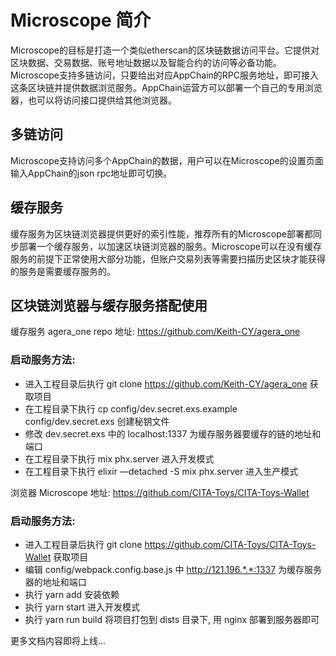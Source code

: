 # Microscope 简介

Microscope的目标是打造一个类似etherscan的区块链数据访问平台。它提供对区块数据、交易数据、账号地址数据以及智能合约的访问等必备功能。Microscope支持多链访问，只要给出对应AppChain的RPC服务地址，即可接入这条区块链并提供数据浏览服务。AppChain运营方可以部署一个自己的专用浏览器，也可以将访问接口提供给其他浏览器。

## 多链访问

Microscope支持访问多个AppChain的数据，用户可以在Microscope的设置页面输入AppChain的json rpc地址即可切换。

## 缓存服务

缓存服务为区块链浏览器提供更好的索引性能，推荐所有的Microscope部署都同步部署一个缓存服务，以加速区块链浏览器的服务。Microscope可以在没有缓存服务的前提下正常使用大部分功能，但账户交易列表等需要扫描历史区块才能获得的服务是需要缓存服务的。

## 区块链浏览器与缓存服务搭配使用

缓存服务 agera_one repo 地址: https://github.com/Keith-CY/agera_one

### 启动服务方法: 

* 进入工程目录后执行 git clone https://github.com/Keith-CY/agera_one 获取项目
* 在工程目录下执行 cp config/dev.secret.exs.example config/dev.secret.exs 创建秘钥文件
* 修改 dev.secret.exs 中的 localhost:1337 为缓存服务器要缓存的链的地址和端口
* 在工程目录下执行 mix phx.server 进入开发模式
* 在工程目录下执行 elixir —detached -S mix phx.server 进入生产模式

浏览器 Microscope 地址: https://github.com/CITA-Toys/CITA-Toys-Wallet

### 启动服务方法:

* 进入工程目录后执行 git clone https://github.com/CITA-Toys/CITA-Toys-Wallet 获取项目
* 编辑 config/webpack.config.base.js 中 http://121.196.*.*:1337 为缓存服务器的地址和端口
* 执行 yarn add 安装依赖
* 执行 yarn start 进入开发模式
* 执行 yarn run build 将项目打包到 dists 目录下, 用 nginx 部署到服务器即可

更多文档内容即将上线...